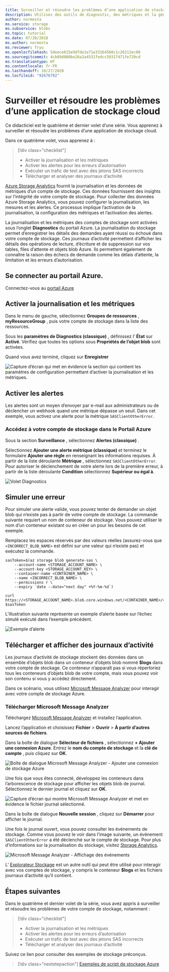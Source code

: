 ```yaml
---
title: Surveiller et résoudre les problèmes d’une application de stockage cloud dans Azure | Microsoft Docs
description: Utilisez des outils de diagnostic, des métriques et la génération d’alertes pour surveiller et résoudre les problèmes d’une application cloud.
author: normesta
ms.service: storage
ms.subservice: blobs
ms.topic: tutorial
ms.date: 07/20/2018
ms.author: normesta
ms.reviewer: fryu
ms.openlocfilehash: 5deece615e9d7de1e71e33164560c1c26212ec08
ms.sourcegitcommit: 4cb89d880be26a2a4531fedcc59317471fe729cd
ms.translationtype: HT
ms.contentlocale: fr-FR
ms.lasthandoff: 10/27/2020
ms.locfileid: "92676792"
---
```

# <a name="monitor-and-troubleshoot-a-cloud-storage-application"></a>Surveiller et résoudre les problèmes d’une application de stockage cloud

Ce didacticiel est le quatrième et dernier volet d’une série. Vous apprenez à surveiller et résoudre les problèmes d’une application de stockage cloud.

Dans ce quatrième volet, vous apprenez à :

> [!div class="checklist"]
> * Activer la journalisation et les métriques
> * Activer les alertes pour les erreurs d’autorisation
> * Exécuter un trafic de test avec des jetons SAS incorrects
> * Télécharger et analyser des journaux d’activité

[Azure Storage Analytics](../common/storage-analytics.md) fournit la journalisation et les données de métriques d’un compte de stockage. Ces données fournissent des insights sur l’intégrité de votre compte de stockage. Pour collecter des données Azure Storage Analytics, vous pouvez configurer la journalisation, les mesures et les alertes. Ce processus implique l’activation de la journalisation, la configuration des métriques et l’activation des alertes.

La journalisation et les métriques des comptes de stockage sont activées sous l’onglet **Diagnostics** du portail Azure. La journalisation du stockage permet d’enregistrer les détails des demandes ayant réussi ou échoué dans votre compte de stockage. Ces journaux d’activité permettent d’afficher les détails des opérations de lecture, d’écriture et de suppression sur vos tables, files d’attente et objets blob Azure. Ils permettent également de connaître la raison des échecs de demande comme les délais d’attente, la limitation et les erreurs d’autorisation.

## <a name="log-in-to-the-azure-portal"></a>Se connecter au portail Azure.

Connectez-vous au [portail Azure](https://portal.azure.com)

## <a name="turn-on-logging-and-metrics"></a>Activer la journalisation et les métriques

Dans le menu de gauche, sélectionnez **Groupes de ressources** , **myResourceGroup** , puis votre compte de stockage dans la liste des ressources.

Sous les **paramètres de Diagnostics (classique)** , définissez l’ **État** sur **Activé**. Vérifiez que toutes les options sous **Propriétés de l’objet blob** sont activées.

Quand vous avez terminé, cliquez sur **Enregistrer**

![Capture d’écran qui met en évidence la section qui contient les paramètres de configuration permettant d’activer la journalisation et les métriques.](media/storage-monitor-troubleshoot-storage-application/enable-diagnostics.png)

## <a name="enable-alerts"></a>Activer les alertes

Les alertes sont un moyen d’envoyer par e-mail aux administrateurs ou de déclencher un webhook quand une métrique dépasse un seuil. Dans cet exemple, vous activez une alerte pour la métrique `SASClientOtherError`.

### <a name="navigate-to-the-storage-account-in-the-azure-portal"></a>Accédez à votre compte de stockage dans le Portail Azure

Sous la section **Surveillance** , sélectionnez **Alertes (classique)** .

Sélectionnez **Ajouter une alerte métrique (classique)** et terminez le formulaire **Ajouter une règle** en renseignant les informations requises. À partir de la liste déroulante **Métrique** , sélectionnez `SASClientOtherError`. Pour autoriser le déclenchement de votre alerte lors de la première erreur, à partir de la liste déroulante **Condition** sélectionnez **Supérieur ou égal à**.

![Volet Diagnostics](media/storage-monitor-troubleshoot-storage-application/add-alert-rule.png)

## <a name="simulate-an-error"></a>Simuler une erreur

Pour simuler une alerte valide, vous pouvez tenter de demander un objet blob qui n’existe pas à partir de votre compte de stockage. La commande suivante requiert un nom de conteneur de stockage. Vous pouvez utiliser le nom d’un conteneur existant ou en créer un pour les besoins de cet exemple.

Remplacez les espaces réservés par des valeurs réelles (assurez-vous que `<INCORRECT_BLOB_NAME>` est défini sur une valeur qui n’existe pas) et exécutez la commande.

```azurecli-interactive
sasToken=$(az storage blob generate-sas \
    --account-name <STORAGE_ACCOUNT_NAME> \
    --account-key <STORAGE_ACCOUNT_KEY> \
    --container-name <CONTAINER_NAME> \
    --name <INCORRECT_BLOB_NAME> \
    --permissions r \
    --expiry `date --date="next day" +%Y-%m-%d`)

curl https://<STORAGE_ACCOUNT_NAME>.blob.core.windows.net/<CONTAINER_NAME>/<INCORRECT_BLOB_NAME>?$sasToken
```

L’illustration suivante représente un exemple d’alerte basée sur l’échec simulé exécuté dans l’exemple précédent.

 ![Exemple d’alerte](media/storage-monitor-troubleshoot-storage-application/email-alert.png)

## <a name="download-and-view-logs"></a>Télécharger et afficher des journaux d’activité

Les journaux d’activité de stockage stockent des données dans un ensemble d’objets blob dans un conteneur d’objets blob nommé **$logs** dans votre compte de stockage. Ce conteneur n’apparaît pas si vous répertoriez tous les conteneurs d’objets blob de votre compte, mais vous pouvez voir son contenu si vous y accédez directement.

Dans ce scénario, vous utilisez [Microsoft Message Analyzer](https://technet.microsoft.com/library/jj649776.aspx) pour interagir avec votre compte de stockage Azure.

### <a name="download-microsoft-message-analyzer"></a>Télécharger Microsoft Message Analyzer

Téléchargez [Microsoft Message Analyzer](https://docs.microsoft.com/message-analyzer/installing-and-upgrading-message-analyzer) et installez l’application.

Lancez l’application et choisissez **Fichier** > **Ouvrir** > **À partir d’autres sources de fichiers**.

Dans la boîte de dialogue **Sélecteur de fichiers** , sélectionnez **+ Ajouter une connexion Azure**. Entrez le **nom du compte de stockage** et la **clé de compte** , puis cliquez sur **OK**.

![Boîte de dialogue Microsoft Message Analyzer - Ajouter une connexion de stockage Azure](media/storage-monitor-troubleshoot-storage-application/figure3.png)

Une fois que vous êtes connecté, développez les conteneurs dans l’arborescence de stockage pour afficher les objets blob de journal. Sélectionnez le dernier journal et cliquez sur **OK**.

![Capture d’écran qui montre Microsoft Message Analyzer et met en évidence le fichier journal sélectionné.](media/storage-monitor-troubleshoot-storage-application/figure4.png)

Dans la boîte de dialogue **Nouvelle session** , cliquez sur **Démarrer** pour afficher le journal.

Une fois le journal ouvert, vous pouvez consulter les événements de stockage. Comme vous pouvez le voir dans l’image suivante, un événement `SASClientOtherError` a été déclenché sur le compte de stockage. Pour plus d’informations sur la journalisation du stockage, visitez [Storage Analytics](../common/storage-analytics.md).

![Microsoft Message Analyzer - Affichage des événements](media/storage-monitor-troubleshoot-storage-application/figure5.png)

L’ [Explorateur Stockage](https://azure.microsoft.com/features/storage-explorer/) est un autre outil qui peut être utilisé pour interagir avec vos comptes de stockage, y compris le conteneur **$logs** et les fichiers journaux d’activité qu’il contient.

## <a name="next-steps"></a>Étapes suivantes

Dans le quatrième et dernier volet de la série, vous avez appris à surveiller et résoudre les problèmes de votre compte de stockage, notamment :

> [!div class="checklist"]
> * Activer la journalisation et les métriques
> * Activer les alertes pour les erreurs d’autorisation
> * Exécuter un trafic de test avec des jetons SAS incorrects
> * Télécharger et analyser des journaux d’activité

Suivez ce lien pour consulter des exemples de stockage préconçus.

> [!div class="nextstepaction"]
> [Exemples de script de stockage Azure](storage-samples-blobs-cli.md)